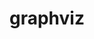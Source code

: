---
title: "graphviz"
layout: cache
categories: [package, develop-2023-12-17]
meta: {"versions": ["8.0.5"], "compilers": ["gcc@=11.3.0", "gcc@=7.5.0"], "oss": ["ubuntu18.04", "ubuntu22.04"], "platforms": ["linux"], "targets": ["x86_64_v3"], "stacks": ["ml-linux-x86_64-cpu", "ml-linux-x86_64-cuda", "ml-linux-x86_64-rocm", "radiuss", "root"], "num_specs": 2, "num_specs_by_stack": {"root": 2, "radiuss": 1, "ml-linux-x86_64-rocm": 1, "ml-linux-x86_64-cpu": 1, "ml-linux-x86_64-cuda": 1}}
spec_details: [{"hash": "d4eiqmr4yjld7wm7ajtujflukz4iru73", "compiler": "gcc@=7.5.0", "versions": ["8.0.5"], "os": "ubuntu18.04", "platform": "linux", "target": "x86_64_v3", "variants": ["build_system=autotools", "~doc", "~expat", "~ghostscript", "~gtkplus", "~gts", "~java", "~libgd", "~pangocairo", "~poppler", "~qt", "~quartz", "~x"], "stacks": ["root", "radiuss"], "size": "-", "tarball": "https://binaries.spack.io/develop-2023-12-17/build_cache/linux-ubuntu18.04-x86_64_v3/gcc-7.5.0/graphviz-8.0.5/linux-ubuntu18.04-x86_64_v3-gcc-7.5.0-graphviz-8.0.5-d4eiqmr4yjld7wm7ajtujflukz4iru73.spack"}, {"hash": "uwhwr2cobwk2u5xujbejgdj5fyk7btaw", "compiler": "gcc@=11.3.0", "versions": ["8.0.5"], "os": "ubuntu22.04", "platform": "linux", "target": "x86_64_v3", "variants": ["build_system=autotools", "~doc", "~expat", "~ghostscript", "~gtkplus", "~gts", "~java", "~libgd", "~pangocairo", "~poppler", "~qt", "~quartz", "~x"], "stacks": ["root", "ml-linux-x86_64-rocm", "ml-linux-x86_64-cpu", "ml-linux-x86_64-cuda"], "size": "-", "tarball": "https://binaries.spack.io/develop-2023-12-17/build_cache/linux-ubuntu22.04-x86_64_v3/gcc-11.3.0/graphviz-8.0.5/linux-ubuntu22.04-x86_64_v3-gcc-11.3.0-graphviz-8.0.5-uwhwr2cobwk2u5xujbejgdj5fyk7btaw.spack"}]
---